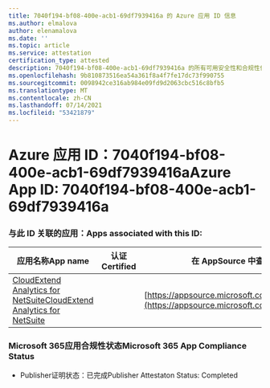 ```yaml
---
title: 7040f194-bf08-400e-acb1-69df7939416a 的 Azure 应用 ID 信息
ms.author: elmalova
author: elenamalova
ms.date: ''
ms.topic: article
ms.service: attestation
certification_type: attested
description: 7040f194-bf08-400e-acb1-69df7939416a 的所有可用安全性和合规性信息。
ms.openlocfilehash: 9b810873516ea54a361f8a4f7fe17dc73f990755
ms.sourcegitcommit: 0098942ce316ab984e09fd9d2063cbc516c8bfb5
ms.translationtype: MT
ms.contentlocale: zh-CN
ms.lasthandoff: 07/14/2021
ms.locfileid: "53421879"
---
```

# <a name="azure-app-id-7040f194-bf08-400e-acb1-69df7939416a"></a><span data-ttu-id="10e6f-103">Azure 应用 ID：7040f194-bf08-400e-acb1-69df7939416a</span><span class="sxs-lookup"><span data-stu-id="10e6f-103">Azure App ID: 7040f194-bf08-400e-acb1-69df7939416a</span></span>


### <a name="apps-associated-with-this-id"></a><span data-ttu-id="10e6f-104">与此 ID 关联的应用：</span><span class="sxs-lookup"><span data-stu-id="10e6f-104">Apps associated with this ID:</span></span>
| <span data-ttu-id="10e6f-105">**应用名称**</span><span class="sxs-lookup"><span data-stu-id="10e6f-105">**App name**</span></span> | <span data-ttu-id="10e6f-106">**认证**</span><span class="sxs-lookup"><span data-stu-id="10e6f-106">**Certified**</span></span> | <span data-ttu-id="10e6f-107">**在 AppSource 中查看**</span><span class="sxs-lookup"><span data-stu-id="10e6f-107">**View in AppSource**</span></span> |
|-|-|-|
| [<span data-ttu-id="10e6f-108">CloudExtend Analytics for NetSuite</span><span class="sxs-lookup"><span data-stu-id="10e6f-108">CloudExtend Analytics for NetSuite</span></span>](https://docs.microsoft.com/en-us/microsoft-365-app-certification/forward/WA200002784) |  | [https://appsource.microsoft.com/product/office/WA200002784](https://appsource.microsoft.com/product/office/WA200002784) |

### <a name="microsoft-365-app-compliance-status"></a><span data-ttu-id="10e6f-109">Microsoft 365应用合规性状态</span><span class="sxs-lookup"><span data-stu-id="10e6f-109">Microsoft 365 App Compliance Status</span></span>
- <span data-ttu-id="10e6f-110">Publisher证明状态：已完成</span><span class="sxs-lookup"><span data-stu-id="10e6f-110">Publisher Attestaton Status: Completed</span></span>
